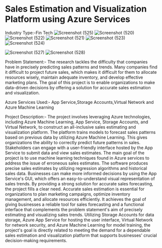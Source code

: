 # Sales Estimation and Visualization Platform using Azure Services


Industry Type:-Fin Tech
![Screenshot (525)](https://github.com/VENKYS48/sales-eastimater/assets/90025132/6a8e36b8-2f37-4fd3-927e-c655a1996bfa)
![Screenshot (520)](https://github.com/VENKYS48/sales-eastimater/assets/90025132/5ea8bbb1-04e2-48a6-aa31-47353ecf4c6a)
![Screenshot (522)](https://github.com/VENKYS48/sales-eastimater/assets/90025132/f6843945-6076-4eea-a411-4e8925a2c344)
![Screenshot (521)](https://github.com/VENKYS48/sales-eastimater/assets/90025132/127c1ec6-b8f7-402c-8fdb-8e6d6a9da9e5)
![Screenshot (523)](https://github.com/VENKYS48/sales-eastimater/assets/90025132/e17302ff-9797-4eab-8cd5-eb6163313d4a)
![Screenshot (524)](https://github.com/VENKYS48/sales-eastimater/assets/90025132/bf9c2973-0b6f-4744-90b0-8528e5184a6b)

![Screenshot (527)](https://github.com/VENKYS48/sales-eastimater/assets/90025132/6fd566c5-5f22-4733-9c3f-9710bf5539e5)
![Screenshot (528)](https://github.com/VENKYS48/sales-eastimater/assets/90025132/409f95a9-14ea-4fa5-9b75-792e76c28c55)

Problem Statement:-
The research tackles the difficulty that companies have in precisely predicting sales patterns and trends. Many companies find it difficult to project future sales, which makes it difficult for them to allocate resources wisely, maintain adequate inventory, and develop effective marketing plans. The goal of this project is to enable organizations to make data-driven decisions by offering a solution for accurate sales estimation and visualization.

Azure Services Used:- App Service,Storage Accounts,Virtual Network and Azure Machine Learning


Project Description:-
The project involves leveraging Azure technologies, including Azure Machine Learning, App Service, Storage Accounts, and Virtual Network, to construct an all-inclusive sales estimating and visualization platform. The platform trains models to forecast sales patterns based on previous data by utilizing Azure Machine Learning. This gives organizations the ability to correctly predict future patterns in sales. Stakeholders can engage with a user-friendly interface hosted by the App Service to submit data and view sales estimates.
The main goal of the project is to use machine learning techniques found in Azure services to address the issue of erroneous sales estimates. The software produces precise sales estimates by utilizing regression algorithms and historical sales data. Businesses can make more informed decisions by using the App Service's GUI, which offers an easy-to-understand visual representation of sales trends.
By providing a strong solution for accurate sales forecasting, the project fills a clear need. Accurate sales estimation is essential for organizations to plan marketing campaigns, optimize inventory management, and allocate resources efficiently. It achieves the goal of giving businesses a reliable tool for sales forecasting and a functional interface that complements the problem statement's aim of precisely estimating and visualizing sales trends.
Utilizing Storage Accounts for data storage, Azure App Service for hosting the user interface, Virtual Network for network security, and Azure Machine Learning for model training, the project's goal is directly related to meeting the demand for a dependable sales estimation and visualization platform that supports businesses' crucial decision-making requirements.

